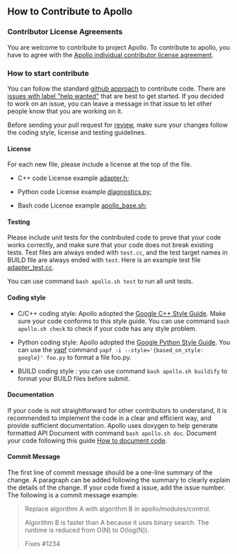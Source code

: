 ## How to Contribute to Apollo

### Contributor License Agreements

You are welcome to contribute to project Apollo. To contribute to apollo, you have to agree with the [Apollo individual contributor license agreement](
                https://gist.githubusercontent.com/startcode/f5ccf8887bfc7727a0ae05bf0d601e30/raw/029a11300e987e34a29a9d247ac30caa7f6741a7/Apollo_Individual_Contributor_License_Agreement).

### How to start contribute

You can follow the standard [github approach](https://help.github.com/articles/using-pull-requests/) to contribute code.
There are [issues with label "help wanted"](https://github.com/ApolloAuto/apollo/labels/help%20wanted) that are best to get started.
If you decided to work on an issue, you can leave a message in that issue to let other people know that you are working on it.


Before sending your pull request for
[review](https://github.com/ApolloAuto/apollo/pulls),
make sure your changes follow the coding style, license and testing guidelines.

#### License

For each new file, please include a license at the top of the file. 

* C++ code License example [adapter.h](https://github.com/ApolloAuto/apollo/blob/master/modules/common/adapters/adapter.h);

* Python code License example [diagnostics.py](https://github.com/ApolloAuto/apollo/blob/master/modules/tools/diagnostics/diagnostics.py);

* Bash code License example [apollo_base.sh](https://github.com/ApolloAuto/apollo/blob/master/scripts/apollo_base.sh);

#### Testing

Please include unit tests for the contributed code to prove that your code works correctly,
and make sure that your code does not break existing tests. Test files are always ended with `test.cc`, and the test target names in BUILD file are always ended with `test`.
Here is an example test file [adapter_test.cc](https://github.com/ApolloAuto/apollo/blob/master/modules/common/adapters/adapter_test.cc).

You can use command `bash apollo.sh test` to run all unit tests.

#### Coding style

* C/C++ coding style: Apollo adopted the [Google C++ Style Guide](https://google.github.io/styleguide/cppguide.html). Make sure your code conforms to this style guide. You can use command `bash apollo.sh check` to check if your code has any style problem.

* Python coding style:  Apollo adopted the [Google Python Style Guide](https://google.github.io/styleguide/pyguide.html). You can use the  [yapf](https://github.com/google/yapf) command `yapf -i --style='{based_on_style: google}' foo.py` to format a file foo.py.

* BUILD coding style : you can use command `bash apollo.sh buildify` to format your BUILD files before submit.

#### Documentation

If your code is not straightforward for other contributors to understand, it is recommended to implement the code in a clear and efficient way, and provide sufficient documentation.
Apollo uses doxygen to help generate formatted API Document with command `bash apollo.sh doc`.
Document your code following this guide [How to document code](how_to_document_code.md).

#### Commit Message
The first line of commit message should be a one-line summary of the change.
A paragraph can be added following the summary to clearly explain the details of the change.
If your code fixed a issue, add the issue number.
The following is a commit message example:


> Replace algorithm A with algorithm B in apollo/modules/control.
>
> Algorithm B is faster than A because it uses binary search. The runtime is reduced from O(N) to O(log(N)).
>
> Fixes #1234

